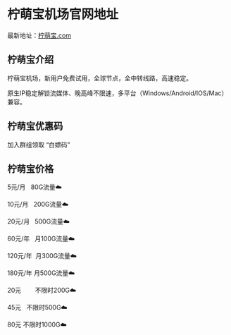 # 柠萌宝机场官网地址

最新地址：[柠萌宝.com](https://url.gogogomiao.one/QYTN)

## 柠萌宝介绍

柠萌宝机场，新用户免费试用，全球节点，全中转线路，高速稳定。

原生IP稳定解锁流媒体、晚高峰不限速，多平台（Windows/Android/IOS/Mac）兼容。

## 柠萌宝优惠码

加入群组领取 “白嫖码”

## 柠萌宝价格

5元/月       80G流量☁️

10元/月     200G流量☁️

20元/月    500G流量☁️

60元/年   月100G流量☁️

120元/年  月300G流量☁️

180元/年  月500G流量☁️

20元        不限时200G☁️

45元        不限时500G☁️

80元        不限时1000G☁️

